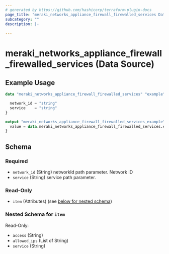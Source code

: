 ```yaml
---
# generated by https://github.com/hashicorp/terraform-plugin-docs
page_title: "meraki_networks_appliance_firewall_firewalled_services Data Source - terraform-provider-meraki"
subcategory: ""
description: |-
  
---
```


# meraki_networks_appliance_firewall_firewalled_services (Data Source)



## Example Usage

```terraform
data "meraki_networks_appliance_firewall_firewalled_services" "example" {

  network_id = "string"
  service    = "string"
}

output "meraki_networks_appliance_firewall_firewalled_services_example" {
  value = data.meraki_networks_appliance_firewall_firewalled_services.example.item
}
```

<!-- schema generated by tfplugindocs -->
## Schema

### Required

- `network_id` (String) networkId path parameter. Network ID
- `service` (String) service path parameter.

### Read-Only

- `item` (Attributes) (see [below for nested schema](#nestedatt--item))

<a id="nestedatt--item"></a>
### Nested Schema for `item`

Read-Only:

- `access` (String)
- `allowed_ips` (List of String)
- `service` (String)
